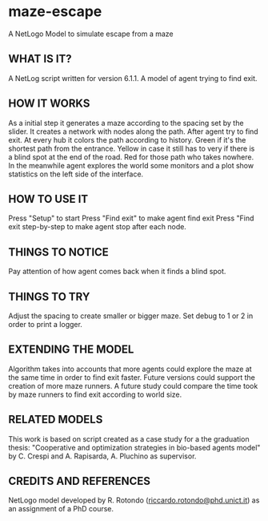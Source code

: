 # maze-escape
A NetLogo Model to simulate escape from a maze

## WHAT IS IT?

A NetLog script written for version 6.1.1. A model of agent trying to find exit.  

## HOW IT WORKS

As a initial step it generates a maze according to the spacing set by the slider. It creates a network with nodes along the path. 
After agent try to find exit. At every hub it colors the path according to history. 
Green if it's the shortest path from the entrance. 
Yellow in case it still has to very if there is a blind spot at the end of the road. 
Red for those path who takes nowhere. 
In the meanwhile agent explores the world some monitors and a plot show statistics on the left side of the interface. 


## HOW TO USE IT

Press "Setup" to start
Press "Find exit" to make agent find exit 
Press "Find exit step-by-step to make agent stop after each node.

## THINGS TO NOTICE

Pay attention of how agent comes back when it finds a blind spot. 

## THINGS TO TRY

Adjust the spacing to create smaller or bigger maze.
Set debug to 1 or 2 in order to print a logger.

## EXTENDING THE MODEL

Algorithm takes into accounts that more agents could explore the maze at the same time in order to find exit faster. Future versions could support the creation of more maze runners.
A future study could compare the time took by maze runners to find exit according to world size. 

## RELATED MODELS

This work is based on script created as a case study for a the graduation thesis: "Cooperative and optimization strategies in bio-based agents model" by C. Crespi and A. Rapisarda, A. Pluchino as supervisor. 

## CREDITS AND REFERENCES

NetLogo model developed by R. Rotondo (riccardo.rotondo@phd.unict.it) as an assignment of a PhD course.